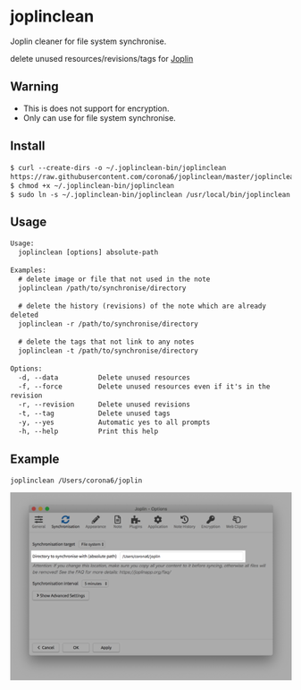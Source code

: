 # joplinclean
Joplin cleaner for file system synchronise.

delete unused resources/revisions/tags for [Joplin](https://joplinapp.org/)

## Warning

- This is does not support for encryption.
- Only can use for file system synchronise.

## Install

```
$ curl --create-dirs -o ~/.joplinclean-bin/joplinclean https://raw.githubusercontent.com/corona6/joplinclean/master/joplinclean
$ chmod +x ~/.joplinclean-bin/joplinclean
$ sudo ln -s ~/.joplinclean-bin/joplinclean /usr/local/bin/joplinclean
```

## Usage

```
Usage:
  joplinclean [options] absolute-path

Examples:
  # delete image or file that not used in the note
  joplinclean /path/to/synchronise/directory

  # delete the history (revisions) of the note which are already deleted
  joplinclean -r /path/to/synchronise/directory

  # delete the tags that not link to any notes
  joplinclean -t /path/to/synchronise/directory

Options:
  -d, --data          Delete unused resources
  -f, --force         Delete unused resources even if it's in the revision
  -r, --revision      Delete unused revisions
  -t, --tag           Delete unused tags
  -y, --yes           Automatic yes to all prompts
  -h, --help          Print this help
```

## Example

```
joplinclean /Users/corona6/joplin
```

![](joplin_synchronise_directory.png)